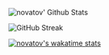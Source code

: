 ![novatov' Github Stats](https://github-readme-stats.vercel.app/api?username=novatov&hide=issues,prs&show_icons=true&theme=radical)


![GitHub Streak](https://github-readme-streak-stats.herokuapp.com/?user=novatov&show_icons=true&theme=radical)

[![novatov's wakatime stats](https://github-readme-stats.vercel.app/api/wakatime?username=novatov&layout=compact&langs_count=10&show_icons=true&theme=radical)](https://github.com/novatov/github-readme-stats)
